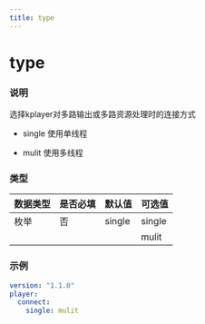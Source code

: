 ```yaml
---
title: type
---
```


type
===

### 说明
选择kplayer对多路输出或多路资源处理时的连接方式
* single
使用单线程

* mulit
使用多线程

### 类型
| 数据类型 | 是否必填 | 默认值 | 可选值 |
|---|---|---|---|
| 枚举 | 否 | single | single |
|  |  |  | mulit |

### 示例
```yaml {4}
version: "1.1.0"
player:
  connect:
    single: mulit
```
